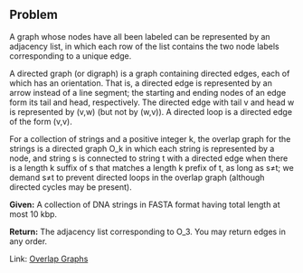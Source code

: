 ## Problem

A graph whose nodes have all been labeled can be represented by an adjacency list, in which each row of the list contains the two node labels corresponding to a unique edge.

A directed graph (or digraph) is a graph containing directed edges, each of which has an orientation. That is, a directed edge is represented by an arrow instead of a line segment; the starting and ending nodes of an edge form its tail and head, respectively. The directed edge with tail v and head w is represented by (v,w) (but not by (w,v)). A directed loop is a directed edge of the form (v,v).

For a collection of strings and a positive integer k, the overlap graph for the strings is a directed graph O_k in which each string is represented by a node, and string s is connected to string t with a directed edge when there is a length k suffix of s that matches a length k prefix of t, as long as s≠t; we demand s≠t to prevent directed loops in the overlap graph (although directed cycles may be present).

**Given:** A collection of DNA strings in FASTA format having total length at most 10 kbp.

**Return:** The adjacency list corresponding to O_3. You may return edges in any order.

Link: [Overlap Graphs](http://rosalind.info/problems/grph/)

